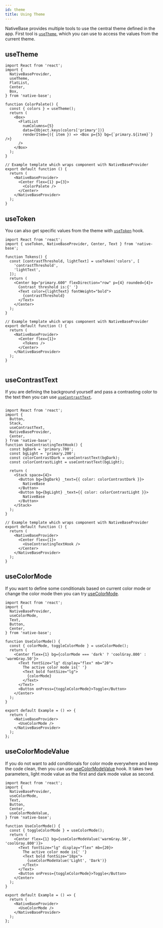```yaml
---
id: theme
title: Using Theme
---
```


NativeBase provides multiple tools to use the central theme defined in the app. First tool is [`useTheme`](/useTheme.md), which you can use to access the values from the current theme.

## useTheme

```SnackPlayer name=useTheme%20Demo
import React from 'react';
import {
  NativeBaseProvider,
  useTheme,
  FlatList,
  Center,
  Box,
} from 'native-base';

function ColorPalete() {
  const { colors } = useTheme();
  return (
    <Box>
      <FlatList
        numColumns={5}
        data={Object.keys(colors['primary'])}
        renderItem={({ item }) => <Box p={5} bg={`primary.${item}`} />}
      />
    </Box>
  );
}

// Example template which wraps component with NativeBaseProvider
export default function () {
  return (
    <NativeBaseProvider>
      <Center flex={1} p={3}>
        <ColorPalete />
      </Center>
    </NativeBaseProvider>
  );
}

```

## useToken

You can also get specific values from the theme with [`useToken`](/useToken.md) hook.

```SnackPlayer name=useToken%20Demo
import React from 'react';
import { useToken, NativeBaseProvider, Center, Text } from 'native-base';

function Tokens() {
  const [contrastThreshold, lightText] = useToken('colors', [
    'contrastThreshold',
    'lightText',
  ]);
  return (
    <Center bg="primary.600" flexDirection="row" p={4} rounded={4}>
      Contrast threshold is:{' '}
      <Text color={lightText} fontWeight="bold">
        {contrastThreshold}
      </Text>
    </Center>
  );
}

// Example template which wraps component with NativeBaseProvider
export default function () {
  return (
    <NativeBaseProvider>
      <Center flex={1}>
        <Tokens />
      </Center>
    </NativeBaseProvider>
  );
}


```

## useContrastText

If you are defining the background yourself and pass a contrasting color to the text then you can use [`useContrastText`](use-contrast-text).

```SnackPlayer name=useContrastText

import React from 'react';
import {
  Button,
  Stack,
  useContrastText,
  NativeBaseProvider,
  Center,
} from 'native-base';
function UseContrastingTextHook() {
  const bgDark = 'primary.700';
  const bgLight = 'primary.200';
  const colorContrastDark = useContrastText(bgDark);
  const colorContrastLight = useContrastText(bgLight);

  return (
    <Stack space={4}>
      <Button bg={bgDark} _text={{ color: colorContrastDark }}>
        NativeBase
      </Button>
      <Button bg={bgLight} _text={{ color: colorContrastLight }}>
        NativeBase
      </Button>
    </Stack>
  );
}

// Example template which wraps component with NativeBaseProvider
export default function () {
  return (
    <NativeBaseProvider>
      <Center flex={1}>
        <UseContrastingTextHook />
      </Center>
    </NativeBaseProvider>
  );
}

```

## useColorMode

If you want to define some conditionals based on current color mode or change the color mode then you can try [useColorMode](useColorMode.md).

```SnackPlayer name=useColorMode
import React from 'react';
import {
  NativeBaseProvider,
  useColorMode,
  Text,
  Button,
  Center,
} from 'native-base';

function UseColorMode() {
  const { colorMode, toggleColorMode } = useColorMode();
  return (
    <Center flex={1} bg={colorMode === 'dark' ? 'coolGray.800' : 'warmGray.50'}>
      <Text fontSize="lg" display="flex" mb="20">
        The active color mode is{' '}
        <Text bold fontSize="lg">
          {colorMode}
        </Text>
      </Text>
      <Button onPress={toggleColorMode}>Toggle</Button>
    </Center>
  );
}

export default Example = () => {
  return (
    <NativeBaseProvider>
      <UseColorMode />
    </NativeBaseProvider>
  );
};

```

## useColorModeValue

If you do not want to add conditionals for color mode everywhere and keep the code clean, then you can use [useColorModeValue](useColorModeValue.md) hook. It takes two parameters, light mode value as the first and dark mode value as second.

```SnackPlayer name=useColorModeValue
import React from 'react';
import {
  NativeBaseProvider,
  useColorMode,
  Text,
  Button,
  Center,
  useColorModeValue,
} from 'native-base';

function UseColorMode() {
  const { toggleColorMode } = useColorMode();
  return (
    <Center flex={1} bg={useColorModeValue('warmGray.50', 'coolGray.800')}>
      <Text fontSize="lg" display="flex" mb={20}>
        The active color mode is{' '}
        <Text bold fontSize="18px">
          {useColorModeValue('Light', 'Dark')}
        </Text>
      </Text>
      <Button onPress={toggleColorMode}>Toggle</Button>
    </Center>
  );
}

export default Example = () => {
  return (
    <NativeBaseProvider>
      <UseColorMode />
    </NativeBaseProvider>
  );
};

```
